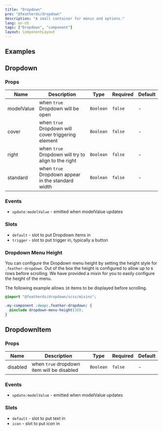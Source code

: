 ```yaml
---
title: "Dropdown"
pre: "@featherds/dropdown"
description: "A small container for menus and options."
lang: en-US
tags: ["Dropdown", "component"]
layout: ComponentLayout
---
```


## Examples

<Dropdown-Examples />

## Dropdown

### Props

| Name       | Description                                         | Type      | Required | Default |
| ---------- | --------------------------------------------------- | --------- | -------- | ------- |
| modelValue | when `true` Dropdown will be open                   | `Boolean` | `false`  | -       |
| cover      | when `true` Dropdown will cover triggering element  | `Boolean` | `false`  | -       |
| right      | when `true` Dropdown will try to align to the right | `Boolean` | `false`  | -       |
| standard   | when `true` Dropdown appear in the standard width   | `Boolean` | `false`  | -       |

### Events

- `update:modelValue` - emitted when modelValue updates

### Slots

- `default` - slot to put Dropdown items in
- `trigger` - slot to put trigger in, typically a button

### Dropdown Menu Height

You can configure the Dropdown menu height by setting the height style for `.feather-dropdown`. Out of the box the height is configured to allow up to `6` rows before scrolling. We have provided a mixin for you to easily configure the height of the menu.

The following example allows `10` items to be displayed before scrolling.

```scss
@import "@featherds/dropdown/scss/mixins";

.my-component :deep(.feather-dropdown) {
  @include dropdown-menu-height(10);
}
```

## DropdownItem

### Props

| Name     | Description                                | Type      | Required | Default |
| -------- | ------------------------------------------ | --------- | -------- | ------- |
| disabled | when `true` dropdown item will be disabled | `Boolean` | `false`  | -       |

### Events

- `update:modelValue` - emitted when modelValue updates

### Slots

- `default` - slot to put text in
- `icon` - slot to put icon in
